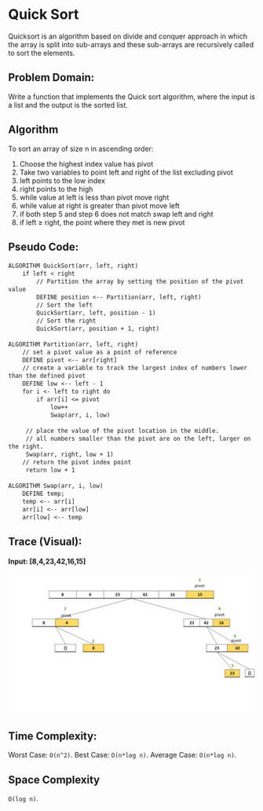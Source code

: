 # Quick Sort

Quicksort is an algorithm based on divide and conquer approach in which the array is split into sub-arrays and these sub-arrays are recursively called to sort the elements.

## Problem Domain:
Write a function that implements the Quick sort algorithm, where the input is a list and the output is the sorted list.

## Algorithm
To sort an array of size n in ascending order:

1. Choose the highest index value has pivot
2. Take two variables to point left and right of the list excluding pivot
3. left points to the low index
4. right points to the high
5. while value at left is less than pivot move right
6. while value at right is greater than pivot move left
7. if both step 5 and step 6 does not match swap left and right
8. if left ≥ right, the point where they met is new pivot

## Pseudo Code:
```
ALGORITHM QuickSort(arr, left, right)
    if left < right
        // Partition the array by setting the position of the pivot value 
        DEFINE position <-- Partition(arr, left, right)
        // Sort the left
        QuickSort(arr, left, position - 1)
        // Sort the right
        QuickSort(arr, position + 1, right)

ALGORITHM Partition(arr, left, right)
    // set a pivot value as a point of reference
    DEFINE pivot <-- arr[right]
    // create a variable to track the largest index of numbers lower than the defined pivot
    DEFINE low <-- left - 1
    for i <- left to right do
        if arr[i] <= pivot
            low++
            Swap(arr, i, low)

     // place the value of the pivot location in the middle.
     // all numbers smaller than the pivot are on the left, larger on the right. 
     Swap(arr, right, low + 1)
    // return the pivot index point
     return low + 1

ALGORITHM Swap(arr, i, low)
    DEFINE temp;
    temp <-- arr[i]
    arr[i] <-- arr[low]
    arr[low] <-- temp
```

## Trace (Visual):
#### Input: [8,4,23,42,16,15]
![](../../../assets/quick_sort/Slide1.PNG)


## Time Complexity:
Worst Case: `O(n^2)`.
Best Case: `O(n*log n)`.
Average Case: `O(n*log n)`.

## Space Complexity
`O(log n)`.
